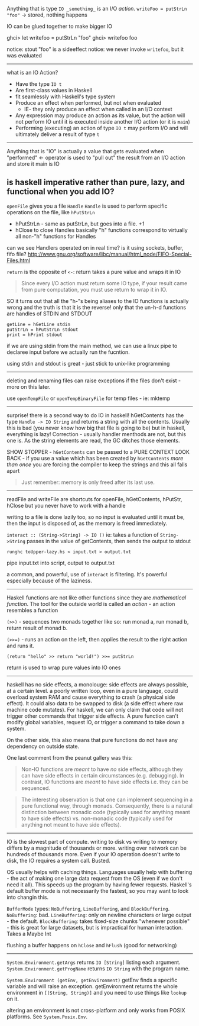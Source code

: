 Anything that is type `IO _something_` is an I/O _action_.
`writeFoo = putStrLn "foo"` -> stored, nothing happens

IO can be glued together to make bigger IO

  ghci> let writefoo = putStrLn "foo"
  ghci> writefoo
  foo

notice: stout "foo" is a sideeffect
notice: we never invoke `writefoo`, but it was evaluated

-------------------

what is an IO Action?
 - Have the type `IO t`
 - Are first-class values in Haskell
 - fit seamlessly with Haskell's type system
 - Produce an effect when performed, but not when evaluated
   + IE- they only produce an effect when called in an I/O context
 - Any expression may produce an action as its value, but the action will not
   perform IO until it is executed inside another I/O action (or it is `main`)
 - Performing (executing) an action of type `IO t` may perform I/O and will
   ultimately deliver a result of type `t`

--------------------
Anything that is "IO" is actually a value that gets evaluated when "performed"
<- operator is used to "pull out" the result from an I/O action and store it
main is IO

is haskell imperative rather than pure, lazy, and functional when you add IO?
-------------------
`openFile` gives you a file `Handle`
`Handle` is used to perform specific operations on the file, like `hPutStrLn`
+ hPutStrLn - same as putStrLn, but goes into a file. _+1_
+ hClose to close Handles
basically "h" functions correspond to virtually all non-"h" functions for Handles

can we see Handlers operated on in real time? is it using sockets, buffer, fifo file?
http://www.gnu.org/software/libc/manual/html_node/FIFO-Special-Files.html

`return` is the opposite of `<-`: return takes a pure value and wraps it in IO

> Since every I/O action must return some IO type, if your result came from
> pure computation, you must use return to wrap it in IO.

SO it turns out that all the "h-<function>"s being aliases to the IO functions
is actually wrong and the truth is that it is the reverse! only that the un-h-d
functions are handles of STDIN and STDOUT

    getLine = hGetLine stdin
    putStrLn = hPutStrLn stdout
    print = hPrint stdout

if we are using stdin from the main method, we can use a linux pipe to declaree
input before we actually run the fucntion.

using stdin and stdout is great - just stick to unix-like programming

-----------------

deleting and renaming files can raise exceptions if the files don't exist - more
on this later.

use `openTempFile` or `openTempBinaryFile` for temp files - ie: mktemp

---------------

surprise! there is a second way to do IO in haskell! hGetContents has the type
`Handle -> IO String` and returns a string with all the contents. Usually this
is bad (you never know how big that file is going to be) but in haskell,
everything is lazy! Correction - usually handler menthods are not, but this one
is. As the string elements are read, the GC ditches those elements.

SHOW STOPPER - `hGetContents` can be passed to a PURE CONTEXT
LOOK BACK - if you use a value which has been created by `hGetContents` _more
than once_ you are forcing the compiler to keep the strings and this all falls
apart

> Just remember: memory is only freed after its last use.

--------------------

readFile and writeFile are shortcuts for openFile, hGetContents, hPutStr, hClose
but you never have to work with a handle

writing to a file is done lazily too, so no input is evaluated until it must be,
then the input is disposed of, as the memory is freed immediately.

`interact :: (String->String) -> IO ()` ie: takes a function of `String->String`
passes in the value of getContents, then sends the output to stdout

    runghc toUpper-lazy.hs < input.txt > output.txt

pipe input.txt into script, output to output.txt

a common, and powerful, use of `interact` is filtering. It's powerful especially
because of the laziness.

-----------------------

Haskell functions are not like other functions since they are _mathematical
function_. The tool for the outside world is called an _action_ - an action
resembles a function

`(>>)` - sequences two monads together like so: run monad a, run monad b, return
result of monad b.

`(>>=)` - runs an action on the left, then applies the result to the right
action and runs it.

    (return "hello" >> return "world!") >>= putStrLn

return is used to wrap pure values into IO ones

---------------------

haskell has no side effects, a monolouge: side effects are always possible, at a
certain level. a poorly written loop, even in a pure language, could overload
system RAM and cause everything to crash (a physical side effect). It could also
data to be swapped to disk (a side effect where raw machine code mutates). For
haskell, we can only claim that code will not trigger other commands that
trigger side effects. A pure function can't modify global variables, request IO,
or trigger a command to take down a system.

On the other side, this also means that pure functions do not have any
dependency on outside state.

One last comment from the peanut gallery was this:

> Non-IO functions are *meant* to have *no* side effects, although they can
> have side effects in certain circumstances (e.g. debugging). In contrast, IO
> functions are *meant* to have side effects i.e. they can be sequenced.

> The interesting observation is that one can implement sequencing in a pure
> functional way, through monads. Consequently, there is a natural distinction
> between monadic code (typically used for anything meant to have side effects)
> vs. non-monadic code (typically used for anything not meant to have side
> effects).

------------------

IO is the slowest part of compute. writing to disk vs writing to memory differs
by a magnitude of thousands or more. writing over network can be hundreds of
thousands more. Even if your IO operation doesn't write to disk, the IO requires
a system call. Busted.

OS usually helps with caching things. Languages usually help with buffering -
the act of making one large data request from the OS (even if we don't need it
all). This speeds up the program by having fewer requests. Haskell's default
buffer mode is not necessarily the fastest, so you may want to look into changin
this.

`BufferMode` types: `NoBuffering`, `LineBuffering`, and `BlockBuffering`.
`NoBuffering`: bad.
`LineBuffering`: only on newline characters or large output - the default.
`BlockBuffering`: takes fixed-size chunks "whenever possible" - this is great
for large datasets, but is impractical for human interaction. Takes a Maybe Int

flushing a buffer happens on `hClose` and `hFlush` (good for networking)

----------------------

`System.Environment.getArgs` returns `IO [String]` listing each argument.
`System.Environment.getProgName` returns `IO String` with the program name.

`System.Environment (getEnv, getEnvironment)` getEnv finds a specific variable
and will raise an exception. getEnvironment returns the whole environment in
`[(String, String)]` and you need to use things like `lookup` on it.

altering an environment is not cross-platform and only works from POSIX
platforms. See `System.Posix.Env`.





